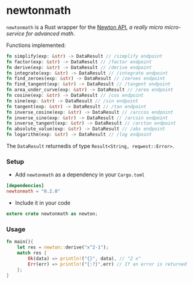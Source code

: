 # newtonmath

`newtonmath` is a Rust wrapper for the [Newton API](https://github.com/aunyks/newton-api), *a really micro micro-service for advanced math*.

Functions implemented:
```rust
fn simplify(exp: &str) -> DataResult // /simplify endpoint
fn factor(exp: &str) -> DataResult // /factor endpoint
fn derive(exp: &str) -> DataResult // /derive endpoint
fn integrate(exp: &str) -> DataResult // /integrate endpoint
fn find_zeroes(exp: &str) -> DataResult // /zeroes endpoint
fn find_tangent(exp: &str) -> DataResult // /tangent endpoint
fn area_under_curve(exp: &str) -> DataResult // /area endpoint
fn cosine(exp: &str) -> DataResult // /cos endpoint
fn sine(exp: &str) -> DataResult // /sin endpoint
fn tangent(exp: &str) -> DataResult // /tan endpoint
fn inverse_cosine(exp: &str) -> DataResult // /arccos endpoint
fn inverse_sine(exp: &str) -> DataResult // /arcsin endpoint
fn inverse_tangent(exp: &str) -> DataResult // /arctan endpoint
fn absolute_value(exp: &str) -> DataResult // /abs endpoint
fn logarithm(exp: &str) -> DataResult // /log endpoint
```
The `DataResult` returnedis of type `Result<String, reqwest::Error>`.

### Setup

* Add `newtonmath` as a dependency in your `Cargo.toml`
```toml
[dependencies]
newtonmath = "0.2.0"
```

* Include it in your code
```rust
extern crate newtonmath as newton;
```

### Usage
```rust
fn main(){
    let res = newton::derive("x^2-1");
    match res {
        Ok(data) => println!("{}", data), // "2 x"
        Err(err) => println!("{:?}",err) // If an error is returned
    };
}
```